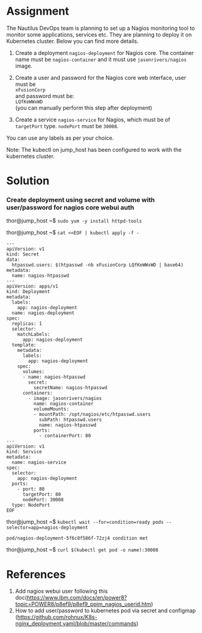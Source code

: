 # Assignment
The Nautilus DevOps team is planning to set up a Nagios monitoring tool to monitor some applications, services etc. 
They are planning to deploy it on Kubernetes cluster. Below you can find more details.

1) Create a deployment `nagios-deployment` for Nagios core. The container name must be `nagios-container` and it must use `jasonrivers/nagios` image.

2) Create a user and password for the Nagios core web interface,
  user must be  
    `xFusionCorp`  
  and password must be:  
    `LQfKeWWxWD`  
  (you can manually perform this step after deployment)

3) Create a service `nagios-service` for Nagios, which must be of `targetPort` type. `nodePort` must be `30008`.

You can use any labels as per your choice.

Note: The kubectl on jump_host has been configured to work with the kubernetes cluster.

# Solution


### Create deployment using secret and volume with user/password for nagios core webui auth
thor@jump_host ~$ `sudo yum -y install httpd-tools`  

thor@jump_host ~$ `cat <<EOF | kubectl apply -f -`
```
---
apiVersion: v1
kind: Secret
data:
  htpasswd.users: $(htpasswd -nb xFusionCorp LQfKeWWxWD | base64)
metadata:
  name: nagios-htpasswd
---
apiVersion: apps/v1
kind: Deployment
metadata:
  labels:
    app: nagios-deployment
  name: nagios-deployment
spec:
  replicas: 1
  selector:
    matchLabels:
      app: nagios-deployment
  template:
    metadata:
      labels:
        app: nagios-deployment
    spec:
      volumes:
      - name: nagios-htpasswd
        secret:
          secretName: nagios-htpasswd
      containers:
        - image: jasonrivers/nagios
          name: nagios-container
          volumeMounts:
          - mountPath: /opt/nagios/etc/htpasswd.users
            subPath: htpasswd.users
            name: nagios-htpasswd
          ports:
            - containerPort: 80
---
apiVersion: v1
kind: Service
metadata:
  name: nagios-service
spec:
  selector:
    app: nagios-deployment
  ports:
    - port: 80
      targetPort: 80
      nodePort: 30008
  type: NodePort
EOF
```

thor@jump_host ~$ `kubectl wait --for=condition=ready pods --selector=app=nagios-deployment`
```
pod/nagios-deployment-5f6c8f586f-72zj4 condition met
```
thor@jump_host ~$ `curl $(kubectl get pod -o name):30008`

# References
1. Add nagios webui user following this doc(https://www.ibm.com/docs/en/power8?topic=POWER8/p8ef9/p8ef9_ppim_nagios_userid.htm)  
2. How to add user/password to kubernetes pod via secret and configmap (https://github.com/rohnux/K8s-nginx_deployment.yaml/blob/master/commands)
